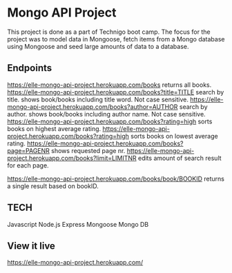 # Mongo API Project

This project is done as a part of Technigo boot camp. 
The focus for the project was to model data in Mongoose, fetch items from a Mongo database using Mongoose and seed large amounts of data to a database.

## Endpoints

https://elle-mongo-api-project.herokuapp.com/books returns all books.
https://elle-mongo-api-project.herokuapp.com/books?title=TITLE search by title. shows book/books including title word. Not case sensitive.
https://elle-mongo-api-project.herokuapp.com/books?author=AUTHOR search by author. shows book/books including author name. Not case sensitive.
https://elle-mongo-api-project.herokuapp.com/books?rating=high sorts books on highest average rating.
https://elle-mongo-api-project.herokuapp.com/books?rating=high sorts books on lowest average rating.
https://elle-mongo-api-project.herokuapp.com/books?page=PAGENR shows requested page nr.
https://elle-mongo-api-project.herokuapp.com/books?limit=LIMITNR edits amount of search result for each page.

https://elle-mongo-api-project.herokuapp.com/books/book/BOOKID returns a single result based on bookID.

## TECH
Javascript
Node.js
Express
Mongoose
Mongo DB

## View it live

https://elle-mongo-api-project.herokuapp.com/
